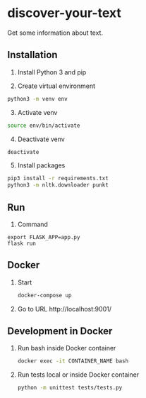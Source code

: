 # discover-your-text
Get some information about text.

## Installation

1. Install Python 3 and pip

2. Create virtual environment
```bash
python3 -m venv env
```

3. Activate venv
```bash
source env/bin/activate
```

4. Deactivate venv
```bash
deactivate
```

5. Install packages
```bash
pip3 install -r requirements.txt
python3 -m nltk.downloader punkt
```

## Run

1. Command
```
export FLASK_APP=app.py
flask run
```

## Docker

1. Start
   ```bash
   docker-compose up
   ```

2. Go to URL http://localhost:9001/

## Development in Docker

1. Run bash inside Docker container
   ```bash
   docker exec -it CONTAINER_NAME bash
   ```

2. Run tests local or inside Docker container
   ```bash
   python -m unittest tests/tests.py
   ```